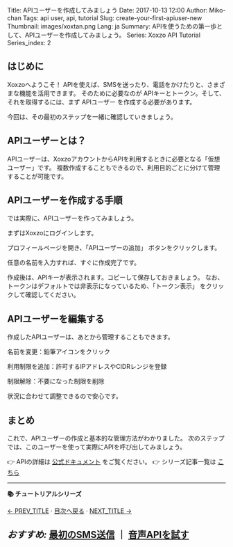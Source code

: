 Title: APIユーザーを作成してみましょう
Date: 2017-10-13 12:00
Author: Miko-chan
Tags: api user, api, tutorial
Slug: create-your-first-apiuser-new
Thumbnail: images/xoxtan.png
Lang: ja
Summary: APIを使うための第一歩として、APIユーザーを作成してみましょう。
Series: Xoxzo API Tutorial
Series_index: 2

## はじめに

Xoxzoへようこそ！
APIを使えば、SMSを送ったり、電話をかけたりと、さまざまな機能を活用できます。
そのために必要なのが APIキーとトークン。そして、それを取得するには、まず APIユーザー を作成する必要があります。

今回は、その最初のステップを一緒に確認していきましょう。

## APIユーザーとは？

APIユーザーは、XoxzoアカウントからAPIを利用するときに必要となる「仮想ユーザー」です。
複数作成することもできるので、利用目的ごとに分けて管理することが可能です。

## APIユーザーを作成する手順

では実際に、APIユーザーを作ってみましょう。

まずはXoxzoにログインします。

プロフィールページを開き、「APIユーザーの追加」 ボタンをクリックします。

任意の名前を入力すれば、すぐに作成完了です。

作成後は、APIキーが表示されます。コピーして保存しておきましょう。
なお、トークンはデフォルトでは非表示になっているため、「トークン表示」 をクリックして確認してください。

## APIユーザーを編集する

作成したAPIユーザーは、あとから管理することもできます。

名前を変更：鉛筆アイコンをクリック

利用制限を追加：許可するIPアドレスやCIDRレンジを登録

制限解除：不要になった制限を削除

状況に合わせて調整できるので安心です。

## まとめ

これで、APIユーザーの作成と基本的な管理方法がわかりました。
次のステップでは、このユーザーを使って実際にAPIを呼び出してみましょう。

👉 APIの詳細は [公式ドキュメント](https://docs.xoxzo.com/ja/) をご覧ください。
👉 シリーズ記事一覧は [こちら](/tutorial-index-ja.html)


---
**📚 チュートリアルシリーズ**

[← PREV_TITLE](/PREV_URL) · [目次へ戻る](/tutorial-index-ja.html) · [NEXT_TITLE →](/NEXT_URL)

*おすすめ:* [最初のSMS送信](/send-your-first-sms) ｜ [音声APIを試す](/try-voice-api)
---

